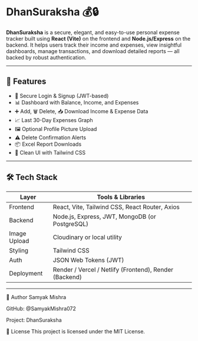 # DhanSuraksha 💰🔒

**DhanSuraksha** is a secure, elegant, and easy-to-use personal expense tracker built using **React (Vite)** on the frontend and **Node.js/Express** on the backend. It helps users track their income and expenses, view insightful dashboards, manage transactions, and download detailed reports — all backed by robust authentication.

---

## 🌟 Features

- 🔐 Secure Login & Signup (JWT-based)
- 📊 Dashboard with Balance, Income, and Expenses
- ➕ Add, 🗑 Delete, 📥 Download Income & Expense Data
- 📈 Last 30-Day Expenses Graph
- 🖼 Optional Profile Picture Upload
- ⚠️ Delete Confirmation Alerts
- 📦 Excel Report Downloads
- 🎨 Clean UI with Tailwind CSS

---

## 🛠 Tech Stack

| Layer       | Tools & Libraries                                      |
|-------------|--------------------------------------------------------|
| Frontend    | React, Vite, Tailwind CSS, React Router, Axios         |
| Backend     | Node.js, Express, JWT, MongoDB (or PostgreSQL)         |
| Image Upload| Cloudinary or local utility                            |
| Styling     | Tailwind CSS                                           |
| Auth        | JSON Web Tokens (JWT)                                  |
| Deployment  | Render / Vercel / Netlify (Frontend), Render (Backend) |

---
🧑 Author
Samyak Mishra

GitHub: @SamyakMishra072

Project: DhanSuraksha

📄 License
This project is licensed under the MIT License.
